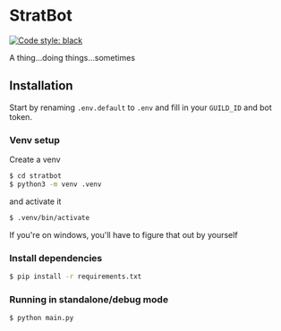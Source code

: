 # StratBot

[![Code style: black](https://img.shields.io/badge/code%20style-black-000000.svg)](https://github.com/psf/black)

A thing...doing things...sometimes

## Installation

Start by renaming `.env.default` to `.env` and fill in your `GUILD_ID` and bot token.

### Venv setup

Create a venv

```bash
$ cd stratbot
$ python3 -m venv .venv
```

and activate it

```bash
$ .venv/bin/activate
```

If you're on windows, you'll have to figure that out by yourself

### Install dependencies

```bash
$ pip install -r requirements.txt
```

### Running in standalone/debug mode

```bash
$ python main.py
```
